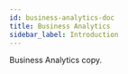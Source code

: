 ```yaml
---
id: business-analytics-doc
title: Business Analytics
sidebar_label: Introduction
---
```


Business Analytics copy.